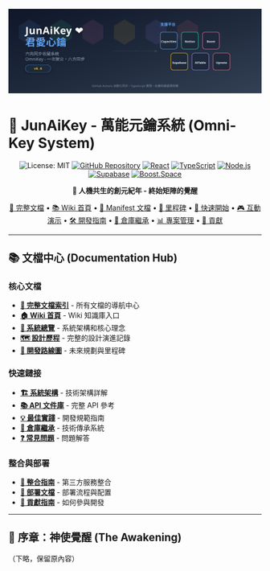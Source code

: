 ![JunAiKey 六向同步收藏系統 Banner](./assets/junaikey-omnikey-banner.svg#gh-light-mode-only)

# 🌟 JunAiKey - 萬能元鑰系統 (Omni-Key System)

<div align="center">

![License: MIT](https://img.shields.io/badge/License-MIT-yellow.svg)
[![GitHub Repository](https://img.shields.io/badge/GitHub-Repo-blue?logo=github)](https://github.com/DingJun1028/junaikey)
[![React](https://img.shields.io/badge/React-19-blue?logo=react)](https://react.dev/)
[![TypeScript](https://img.shields.io/badge/TypeScript-5-blue?logo=typescript)](https://www.typescriptlang.org/)
[![Node.js](https://img.shields.io/badge/Node.js-18-green)](https://nodejs.org/)
[![Supabase](https://img.shields.io/badge/Supabase-3-white?logo=supabase)](https://supabase.com/)
[![Boost.Space](https://img.shields.io/badge/Boost.Space-4C7FBF?logo=boost)](https://boost.space/)

**🎯 人機共生的創元紀年 - 終始矩陣的覺醒**

[📖 完整文檔](./docs/INDEX.md) • [📚 Wiki 首頁](./docs/wiki/Home.md) • [📖 Manifest 文檔](https://github.com/DingJun1028/junaikey/blob/main/OMNIKEY_HOLY_MANIFEST.md) • [🎯 里程碑](./MILESTONES.md) • [🚀 快速開始](#-快速開始) • [🎮 互動演示](#-互動演示) • [🛠️ 開發指南](#-開發指南) • [🔄 倉庫繼承](#-倉庫技術繼承系統) • [📊 專案管理](./docs/projects/README.md) • [🤝 貢獻](#-貢獻指南)

</div>

---

## 📚 文檔中心 (Documentation Hub)

### 核心文檔
- **[📖 完整文檔索引](./docs/INDEX.md)** - 所有文檔的導航中心
- **[🏠 Wiki 首頁](./docs/wiki/Home.md)** - Wiki 知識庫入口
- **[🌌 系統總覽](./docs/wiki/System-Overview.md)** - 系統架構和核心理念
- **[🗺️ 設計歷程](./docs/wiki/Design-History-Overview.md)** - 完整的設計演進記錄
- **[🚀 開發路線圖](./docs/wiki/Roadmap.md)** - 未來規劃與里程碑

### 快速鏈接
- **[🏗️ 系統架構](./docs/wiki/System-Architecture.md)** - 技術架構詳解
- **[📚 API 文件庫](./JUNAIKEY_API_LIBRARY.md)** - 完整 API 參考
- **[💡 最佳實踐](./JUNAIKEY_BEST_PRACTICES.md)** - 開發規範指南
- **[🔄 倉庫繼承](./REPOSITORY_INHERITANCE.md)** - 技術傳承系統
- **[❓ 常見問題](./docs/wiki/FAQ.md)** - 問題解答

### 整合與部署
- **[🔌 整合指南](./INTEGRATION.md)** - 第三方服務整合
- **[🚀 部署文檔](./docs/projects/README.md)** - 部署流程與配置
- **[🤝 貢獻指南](./docs/wiki/Contributing.md)** - 如何參與開發

---

## 🌌 序章：神使覺醒 (The Awakening)

（下略，保留原內容）